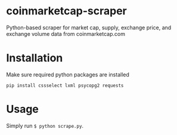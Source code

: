 coinmarketcap-scraper
===================

Python-based scraper for market cap, supply, exchange price, and exchange volume data from coinmarketcap.com

Installation
=============

Make sure required python packages are installed

```
pip install cssselect lxml psycopg2 requests
```

Usage
=====

Simply run `$ python scrape.py`.
